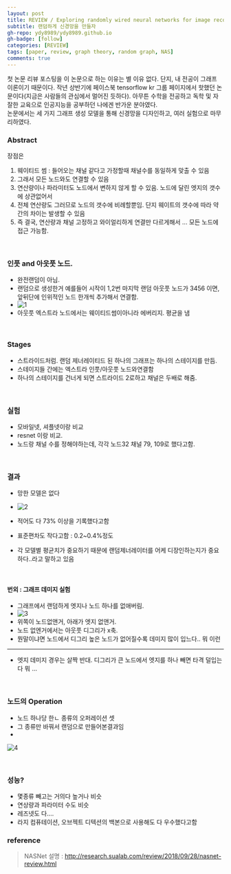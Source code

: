```yaml
---
layout: post
title: REVIEW / Exploring randomly wired neural networks for image recognition 
subtitle: 랜덤하게 신경망을 만들자
gh-repo: ydy8989/ydy8989.github.io
gh-badge: [follow]
categories: [REVIEW]
tags: [paper, review, graph theory, random graph, NAS]
comments: true
---
```

첫 논문 리뷰 포스팅을 이 논문으로 하는 이유는 별 이유 없다. 단지, 내 전공이 그래프 이론이기 때문이다. 
작년 상반기에 페이스북 tensorflow kr 그룹 페이지에서 핫했던 논문이다(지금은 사람들의 관심에서 멀어진 듯하다). 
아무튼 수학을 전공하고 독학 및 자잘한 교육으로 인공지능을 공부하던 나에겐 반가운 분야였다.\
논문에서는 세 가지 그래프 생성 모델을 통해 신경망을 디자인하고, 여러 실험으로 마무리하였다. 

### Abstract
장점은 
1. 웨이티드 썸 : 들어오는 채널 같다고 가정할때 채널수를 동일하게 맞출 수 있음
2. 그래서 모든 노드와도 연결할 수 있음
3. 연산량이나 파라미터도 노드에서 변하지 않게 할 수 있음. 노드에 달린 엣지의 갯수에 상관없어서
4. 전체 연산량도 그러므로 노드의 갯수에 비례할뿐임. 단지 웨이트의 갯수에 따라 약간의 차이는 발생할 수 있음
5. 즉 결국, 연산량과 채널 고정하고 와이얼리하게 연결만 다르게해서 ... 모든 노드에 접근 가능함.
    
<br/> 

### 인풋 and 아웃풋 노드. 

- 완전랜덤이 아님. 
- 랜덤으로 생성한거 예를들어 시작이 1,2번 마지막 랜덤 아웃풋 노드가 3456 이면, 앞뒤단에 인위적인 노드 한개씩 추가해서 연결함. 
- ![1](/assets/img/network.png)
- 아웃풋 엑스트라 노드에서는 웨이티드썸이아니라 에버리지. 평균을 냄

<br/>

### Stages 

- 스트라이드처럼. 랜덤 제너레이티드 된 하나의 그래프는 하나의 스테이지를 만듬. 
- 스테이지들 간에는 엑스트라 인풋/아웃풋 노드와연결함
- 하나의 스테이지를 건너게 되면 스트라이드 2로하고 채널은 두배로 해줌.

<br/>


### 실험

- 모바일넷, 셔플넷이랑 비교
- resnet 이랑 비교. 
- 노드랑 채널 수를 정해야하는데, 각각 노드32 채널 79, 109로 했다고함. 

<br/>

### 결과

- 망한 모델은 없다
-  ![2](/assets/img/accuracy.png)

- 적어도 다 73% 이상을 기록했다고함
-  표준편차도 작다고함 : 0.2~0.4%정도
- 각 모델별 평균치가 중요하기 때문에 랜덤제너레이터를 어케 디장인하는지가 중요하다..라고 말하고 있음

<br/>

#### 번외 : 그래프 데미지 실험

- 그래프에서 랜덤하게 엣지나 노드 하나를 없애버림.
- ![3](/assets/img/degree.png)
- 위쪽이 노드없앤거, 아래가 엣지 없앤거.
- 노드 없엔거에서는 아웃풋 디그리가 x축.
- 뭔말이냐면 노드에서 디그리 높은 노드가 없어질수록 데미지 많이 입느다.. 뭐 이런

---

- 엣지 데미지 경우는 살짝 반대. 디그리가 큰 노드에서 엣지를 하나 빼면 타격 덜입는다 뭐 ...

<br/>

### 노드의 Operation

- 노드 하나당 한ㄴ 종류의 오퍼레이션 셋 
- 그 종류만 바꿔서 랜덤으로 만들어본결과임
- 

![4](/assets/img/model.png)

<br/> 

### 성능?

- 몇종류 빼고는 거의다 높거나 비슷
- 연상량과 파라미터 수도 비슷
- 레즈넷도 다.... 
- 라지 컴퓨테이션, 오브젝트 디텍션의 백본으로 사용해도 다 우수했다고함

### reference
> NASNet 설명 : <http://research.sualab.com/review/2018/09/28/nasnet-review.html>

